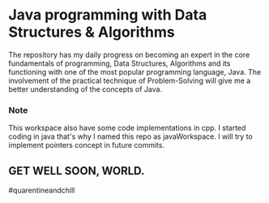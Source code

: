 # Java programming with Data Structures & Algorithms
The repository has my daily progress on becoming an expert in the core fundamentals of programming, Data Structures, Algorithms and its functioning with one of the most popular programming language, Java. The involvement of the practical technique of Problem-Solving will give me a better understanding of the concepts of Java. 

### Note
This workspace also have some code implementations in cpp. I started coding in java that's why I named this repo as javaWorkspace. I will try to implement pointers concept in future commits.

## GET WELL SOON, WORLD. 
\#quarentineandchill
